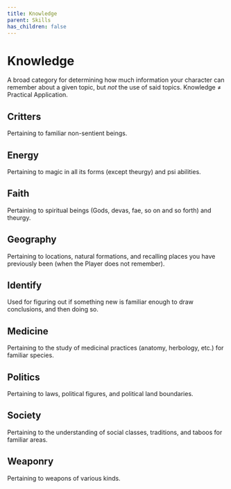```yaml
---
title: Knowledge
parent: Skills
has_children: false
---
```


# Knowledge

A broad category for determining how much information your character can remember about a given topic, but *not* the use of said topics. Knowledge ≠ Practical Application.

## Critters

Pertaining to familiar non-sentient beings.

## Energy

Pertaining to magic in all its forms (except theurgy) and psi abilities.

## Faith

Pertaining to spiritual beings (Gods, devas, fae, so on and so forth) and theurgy.

## Geography

Pertaining to locations, natural formations, and recalling places you have previously been (when the Player does not remember).

## Identify

Used for figuring out if something new is familiar enough to draw conclusions, and then doing so.

## Medicine

Pertaining to the study of medicinal practices (anatomy, herbology, etc.) for familiar species.

## Politics

Pertaining to laws, political figures, and political land boundaries.

## Society

Pertaining to the understanding of social classes, traditions, and taboos for familiar areas.

## Weaponry

Pertaining to weapons of various kinds.
